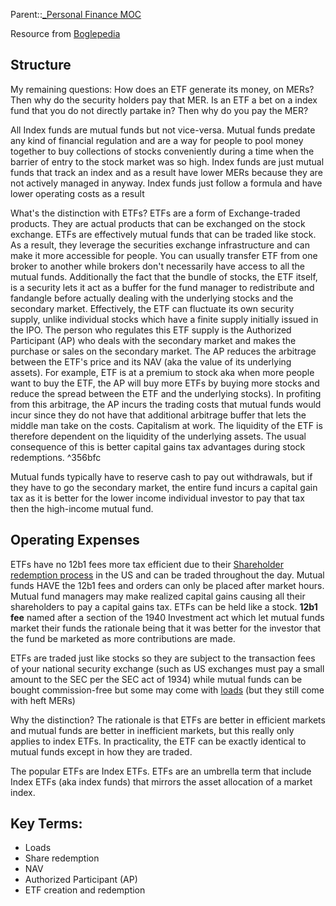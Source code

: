 
Parent::[_Personal Finance MOC](_Personal%20Finance%20MOC.md)

Resource from [Boglepedia](https://www.bogleheads.org/wiki/ETFs_vs_mutual_funds)

## Structure
My remaining questions: How does an ETF generate its money, on MERs? Then why do the security holders pay that MER. Is an ETF a bet on a index fund that you do not directly partake in? Then why do you pay the MER?

All Index funds are mutual funds but not vice-versa. Mutual funds predate any kind of financial regulation and are a way for people to pool money together to buy collections of stocks conveniently during a time when the barrier of entry to the stock market was so high. Index funds are just mutual funds that track an index and as a result have lower MERs because they are not actively managed in anyway. Index funds just follow a formula and have lower operating costs as a result

What's the distinction with ETFs? ETFs are a form of Exchange-traded products. They are actual products that can be exchanged on the stock exchange. ETFs are effectively mutual funds that can be traded like stock. As a result, they leverage the securities exchange infrastructure and can make it more accessible for people. You can usually transfer ETF from one broker to another while brokers don't necessarily have access to all the mutual funds. Additionally the fact that the bundle of stocks, the ETF itself, is a security lets it act as a buffer for the fund manager to redistribute and fandangle before actually dealing with the underlying stocks and the secondary market. Effectively, the ETF can fluctuate its own security supply, unlike individual stocks which have a finite supply initially issued in the IPO. The person who regulates this ETF supply is the Authorized Participant (AP) who deals with the secondary market and makes the purchase or sales on the secondary market. The AP reduces the arbitrage between the ETF's price and its NAV (aka the value of its underlying assets). For example, ETF is at a premium to stock aka when more people want to buy the ETF, the AP will buy more ETFs by buying more stocks and reduce the spread between the ETF and the underlying stocks). In profiting from this arbitrage, the AP incurs the trading costs that mutual funds would incur since they do not have that additional arbitrage buffer that lets the middle man take on the costs. Capitalism at work. The liquidity of the ETF is therefore dependent on the liquidity of the underlying assets. The usual consequence of this is better capital gains tax advantages during stock redemptions.   ^356bfc

Mutual funds typically have to reserve cash to pay out withdrawals, but if they have to go the secondary market, the entire fund incurs a capital gain tax as it is better for the lower income individual investor to pay that tax then the high-income mutual fund.

## Operating Expenses 
ETFs have no 12b1 fees more tax efficient due to their [Shareholder redemption process](ETF%20tax%20and%20trading%20efficiencies%20compared%20to%20actively%20managed%20mutual%20funds%20and%20index%20funds.md) in the US and can be traded throughout the day. Mutual funds HAVE the 12b1 fees and orders can only be placed after market hours. Mutual fund managers may make realized capital gains causing all their shareholders to pay a capital gains tax. ETFs can be held like a stock. **12b1 fee** named after a section of the 1940 Investment act which let mutual funds market their funds the rationale being that it was better for the investor that the fund be marketed as more contributions are made.

ETFs are traded just like stocks so they are subject to the transaction fees of your national security exchange (such as US exchanges must pay a small amount to the SEC per the SEC act of 1934) while mutual funds can be bought commission-free but some may come with [loads](Commission%20types.md)  (but they still come with heft MERs)

Why the distinction? The rationale is that ETFs are better in efficient markets and mutual funds are better in inefficient markets, but this really only applies to index ETFs.  In practicality, the ETF can be exactly identical to mutual funds except in how they are traded.

The popular ETFs are Index ETFs. ETFs are an umbrella term that include Index ETFs (aka index funds) that mirrors the asset allocation of a market index.

## Key Terms:
- Loads
- Share redemption
- NAV
- Authorized Participant (AP)
- ETF creation and redemption
